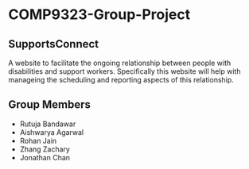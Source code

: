 # COMP9323-Group-Project

## SupportsConnect
A website to facilitate the ongoing relationship between people with disabilities and support workers.
Specifically this website will help with manageing the scheduling and reporting aspects of this relationship.

## Group Members 
- Rutuja Bandawar 
- Aishwarya Agarwal
- Rohan Jain
- Zhang Zachary
- Jonathan Chan

